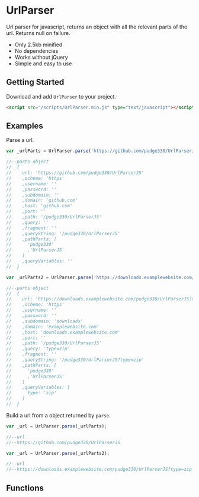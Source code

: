 # UrlParser

Url parser for javascript, returns an object with all the relevant parts of the url. Returns null on failure.

* Only 2.5kb minified
* No dependencies
* Works without jQuery
* Simple and easy to use

## Getting Started

Download and add `UrlParser` to your project.

```html
<script src="/scripts/UrlParser.min.js" type="text/javascript"></script>
```

## Examples

Parse a url.

```javascript
var _urlParts = UrlParser.parse('https://github.com/pudge330/UrlParserJS');

//--parts object
//  {
//    url: 'https://github.com/pudge330/UrlParserJS'
//    ,scheme: 'https'
//    ,username: ''
//    ,password: ''
//    ,subdomain: ''
//    ,domain: 'github.com'
//    ,host: 'github.com'
//    ,port: ''
//    ,path: '/pudge330/UrlParserJS'
//    ,query: ''
//    ,fragment: ''
//    ,queryString: '/pudge330/UrlParserJS'
//    ,pathParts: [
//      'pudge330'
//      ,'UrlParserJS'
//    ]
//    ,queryVariables: ''
//  }

var _urlParts2 = UrlParser.parse('https://downloads.examplewebsite.com/pudge330/UrlParserJS?type=zip');

//--parts object
//  {
//    url: 'https://downloads.examplewebsite.com/pudge330/UrlParserJS?type=zip'
//    ,scheme: 'https'
//    ,username: ''
//    ,password: ''
//    ,subdomain: 'downloads'
//    ,domain: 'examplewebsite.com'
//    ,host: 'downloads.examplewebsite.com'
//    ,port: ''
//    ,path: '/pudge330/UrlParserJS'
//    ,query: 'type=zip'
//    ,fragment: ''
//    ,queryString: '/pudge330/UrlParserJS?type=zip'
//    ,pathParts: [
//      'pudge330'
//      ,'UrlParserJS'
//    ]
//    ,queryVariables: [
//      type: 'zip'
//    ]
//  }
```

Build a url from a object returned by `parse`.

```javascript
var _url = UrlParser.parse(_urlParts);

//--url
//--https://github.com/pudge330/UrlParserJS

var _url = UrlParser.parse(_urlParts2);

//--url
//--https://downloads.examplewebsite.com/pudge330/UrlParserJS?type=zip
```

## Functions